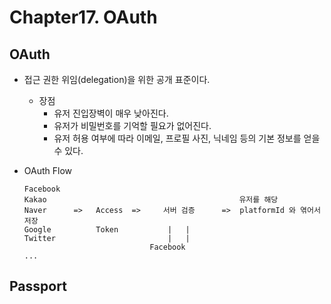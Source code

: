 # Chapter17. OAuth

## OAuth
- 접근 권한 위임(delegation)을 위한 공개 표준이다.
    - 장점
        - 유저 진입장벽이 매우 낮아진다.
        - 유저가 비밀번호를 기억할 필요가 없어진다.
        - 유저 허용 여부에 따라 이메일, 프로필 사진, 닉네임 등의 기본 정보를 얻을 수 있다.

- OAuth Flow
    ```
    Facebook 
    Kakao                                           유저를 해당
    Naver      =>   Access  =>     서버 검증      =>  platformId 와 엮어서 저장
    Google          Token           |   |
    Twitter                         |   |
                                Facebook
    ...
    ```

## Passport
